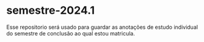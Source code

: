 # semestre-2024.1

Esse repositorio será usado para guardar as anotações de estudo individual do semestre de conclusão ao qual estou matricula.
